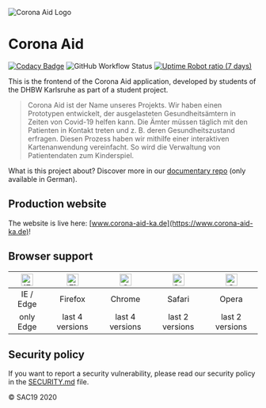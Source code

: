 ![Corona Aid Logo](https://user-images.githubusercontent.com/37160523/84581280-fc464f80-addf-11ea-93a9-fb5daec67018.jpg)

# Corona Aid
[![Codacy Badge](https://api.codacy.com/project/badge/Grade/509bb5a15ad84b808d773a8986cc78c4)](https://app.codacy.com/gh/StudentsAgainstCovid19/corona-aid?utm_source=github.com&utm_medium=referral&utm_content=StudentsAgainstCovid19/corona-aid&utm_campaign=Badge_Grade_Dashboard)
![GitHub Workflow Status](https://img.shields.io/github/workflow/status/StudentsAgainstCovid19/corona-aid/Docker%20Image%20CI?label=Docker%20build)
[![Uptime Robot ratio (7 days)](https://img.shields.io/uptimerobot/ratio/7/m785529158-fd64ee3890bc2e73ec6aaba3)](https://status.corona-aid-ka.de)

This is the frontend of the Corona Aid application, developed by students of the DHBW Karlsruhe as part of a student project.

> Corona Aid ist der Name unseres Projekts. Wir haben einen Prototypen entwickelt, der ausgelasteten Gesundheitsämtern in Zeiten von Covid-19 helfen kann. Die Ämter müssen täglich mit den Patienten in Kontakt treten und z. B. deren Gesundheitszustand erfragen. Diesen Prozess haben wir mithilfe einer interaktiven Kartenanwendung vereinfacht. So wird die Verwaltung von Patientendaten zum Kinderspiel.

What is this project about? Discover more in our [documentary repo](https://github.com/StudentsAgainstCovid19/corona-aid-docs/wiki) (only available in German).

## Production website
The website is live here: [www.corona-aid-ka.de](https://www.corona-aid-ka.de)!

## Browser support
| [<img src="https://raw.githubusercontent.com/alrra/browser-logos/master/src/edge/edge_48x48.png" alt="IE / Edge" width="24px" height="24px" />](https://www.microsoft.com/de-de/edge) | [<img src="https://raw.githubusercontent.com/alrra/browser-logos/master/src/firefox/firefox_48x48.png" alt="Firefox" width="24px" height="24px" />](https://www.mozilla.org/de/firefox/new/) | [<img src="https://raw.githubusercontent.com/alrra/browser-logos/master/src/chrome/chrome_48x48.png" alt="Chrome" width="24px" height="24px" />](https://www.google.com/intl/de_de/chrome/) | [<img src="https://raw.githubusercontent.com/alrra/browser-logos/master/src/safari/safari_48x48.png" alt="Safari" width="24px" height="24px" />](https://support.apple.com/de_DE/downloads/safari) | [<img src="https://raw.githubusercontent.com/alrra/browser-logos/master/src/opera/opera_48x48.png" alt="Opera" width="24px" height="24px" />](https://www.opera.com/de/download) |
|:-------------------------------------------------------------------------------------------------------------------------------------------------------------------------------------:|:--------------------------------------------------------------------------------------------------------------------------------------------------------------------------------------------:|:-------------------------------------------------------------------------------------------------------------------------------------------------------------------------------------------:|:--------------------------------------------------------------------------------------------------------------------------------------------------------------------------------------------------:|:--------------------------------------------------------------------------------------------------------------------------------------------------------------------------------:|
| IE / Edge                                                                                                                                                                             | Firefox                                                                                                                                                                                      | Chrome                                                                                                                                                                                      | Safari                                                                                                                                                                                             | Opera                                                                                                                                                                            |
| only Edge                                                                                                                                                                             | last 4 versions                                                                                                                                                                              | last 4 versions                                                                                                                                                                             | last 2 versions                                                                                                                                                                                    | last 2 versions                                                                                                                                                                  |

## Security policy
If you want to report a security vulnerability, please read our security policy in the [SECURITY.md](https://github.com/StudentsAgainstCovid19/corona-aid/blob/master/SECURITY.md) file.

© SAC19 2020
